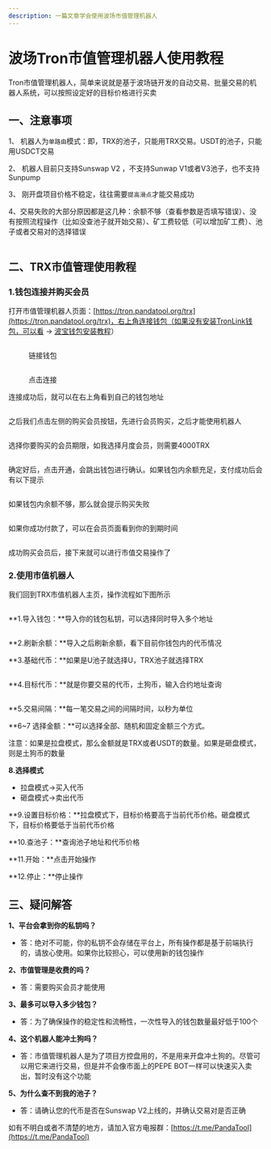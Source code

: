 ```yaml
---
description: 一篇文章学会使用波场市值管理机器人
---
```


# 波场Tron市值管理机器人使用教程

Tron市值管理机器人，简单来说就是基于波场链开发的自动交易、批量交易的机器人系统，可以按照设定好的目标价格进行买卖

## 一、注意事项 <a href="#zhu-yi-shi-xiang" id="zhu-yi-shi-xiang"></a>

1、 机器人为`单路由`模式：即，TRX的池子，只能用TRX交易。USDT的池子，只能用USDCT交易

2、 机器人目前只支持Sunswap V2 ，不支持Sunwap V1或者V3池子，也不支持Sunpump

3、 刚开盘项目价格不稳定，往往需要`提高滑点`才能交易成功

4、交易失败的大部分原因都是这几种：余额不够（查看参数是否填写错误）、没有按照流程操作（比如没查池子就开始交易）、矿工费较低（可以增加矿工费）、池子或者交易对的选择错误

<figure><img src="../.gitbook/assets/15-交易所 (1).png" alt=""><figcaption></figcaption></figure>

## 二、TRX市值管理使用教程 <a href="#shi-zhi-guan-li-shi-yong-jiao-cheng" id="shi-zhi-guan-li-shi-yong-jiao-cheng"></a>

### 1.钱包连接并购买会员

打开市值管理机器人页面：[https://tron.pandatool.org/trx](https://tron.pandatool.org/trx)，右上角连接钱包（如果没有安装TronLink钱包，可以看 → [波宝钱包安装教程](tronlink.md)）

<figure><img src="../.gitbook/assets/1-连接钱包 (4).png" alt=""><figcaption><p>链接钱包</p></figcaption></figure>

<figure><img src="../.gitbook/assets/2-连接钱包 (4).png" alt=""><figcaption><p>点击连接</p></figcaption></figure>

连接成功后，就可以在右上角看到自己的钱包地址

<figure><img src="../.gitbook/assets/3-连接钱包 (4).png" alt=""><figcaption></figcaption></figure>

之后我们点击左侧的购买会员按钮，先进行会员购买，之后才能使用机器人

<figure><img src="../.gitbook/assets/4-购买会员 (1).png" alt=""><figcaption></figcaption></figure>

选择你要购买的会员期限，如我选择月度会员，则需要4000TRX

<figure><img src="../.gitbook/assets/5-购买会员 (1).png" alt=""><figcaption></figcaption></figure>

确定好后，点击开通，会跳出钱包进行确认。如果钱包内余额充足，支付成功后会有以下提示

<figure><img src="../.gitbook/assets/7-成功.png" alt=""><figcaption></figcaption></figure>

如果钱包内余额不够，那么就会提示购买失败

<figure><img src="../.gitbook/assets/8-失败.png" alt=""><figcaption></figcaption></figure>

如果你成功付款了，可以在会员页面看到你的到期时间

<figure><img src="../.gitbook/assets/9-会员时间.png" alt=""><figcaption></figcaption></figure>

成功购买会员后，接下来就可以进行市值交易操作了

### 2.使用市值机器人

我们回到TRX市值机器人主页，操作流程如下图所示

<figure><img src="../.gitbook/assets/11-市值机器人设置.png" alt=""><figcaption></figcaption></figure>

**1.导入钱包：**导入你的钱包私钥，可以选择同时导入多个地址

<figure><img src="../.gitbook/assets/12 (2).png" alt=""><figcaption></figcaption></figure>

**2.刷新余额：**导入之后刷新余额，看下目前你钱包内的代币情况

**3.基础代币：**如果是U池子就选择U，TRX池子就选择TRX

<figure><img src="../.gitbook/assets/13-基础代币.png" alt=""><figcaption></figcaption></figure>

**4.目标代币：**就是你要交易的代币，土狗币，输入合约地址查询

<figure><img src="../.gitbook/assets/14-合约地址.png" alt=""><figcaption></figcaption></figure>

**5.交易间隔：**每一笔交易之间的间隔时间，以秒为单位&#x20;

**6\~7 选择金额：**可以选择全部、随机和固定金额三个方式。

注意：如果是拉盘模式，那么金额就是TRX或者USDT的数量。如果是砸盘模式，则是土狗币的数量

**8.选择模式**

* 拉盘模式→买入代币
* 砸盘模式→卖出代币

**9.设置目标价格：**拉盘模式下，目标价格要高于当前代币价格。砸盘模式下，目标价格要低于当前代币价格&#x20;

**10.查池子：**查询池子地址和代币价格&#x20;

**11.开始：**点击开始操作&#x20;

**12.停止：**停止操作

## 三、疑问解答 <a href="#yi-wen-jie-da" id="yi-wen-jie-da"></a>

**1、平台会拿到你的私钥吗？**

* 答：绝对不可能，你的私钥不会存储在平台上，所有操作都是基于前端执行的，请放心使用。如果你比较担心，可以使用新的钱包操作

**2、市值管理是收费的吗？**

* 答：需要购买会员才能使用

**3、最多可以导入多少钱包？**

* 答：为了确保操作的稳定性和流畅性，一次性导入的钱包数量最好低于100个

**4、这个机器人能冲土狗吗？**

* 答：市值管理机器人是为了项目方控盘用的，不是用来开盘冲土狗的。尽管可以用它来进行交易，但是并不会像市面上的PEPE BOT一样可以快速买入卖出，暂时没有这个功能

**5、为什么查不到我的池子？**

* 答：请确认您的代币是否在Sunswap V2上线的，并确认交易对是否正确

如有不明白或者不清楚的地方，请加入官方电报群：[https://t.me/PandaTool](https://t.me/PandaTool)

